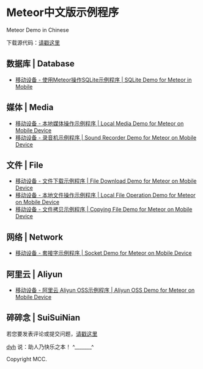 # Meteor中文版示例程序

Meteor Demo in Chinese

下载源代码：[请戳这里](https://github.com/MeteorChina/MeteorDemo/archive/master.zip)


## 数据库 | Database

- [移动设备 - 使用Meteor操作SQLite示例程序 | SQLite Demo for Meteor in Mobile](SQLiteDemo/) 


## 媒体 | Media

- [移动设备 - 本地媒体操作示例程序 | Local Media Demo for Meteor on Mobile Device](LocalMediaDemo/)
- [移动设备 - 录音机示例程序 | Sound Recorder Demo for Meteor on Mobile Device](SoundRecorderDemo/)


## 文件 | File

- [移动设备 - 文件下载示例程序 | File Download Demo for Meteor on Mobile Device](DownloadFileDemo/)
- [移动设备 - 本地文件操作示例程序 | Local File Operation Demo for Meteor on Mobile Device](FileOperationDemo/)
- [移动设备 - 文件拷贝示例程序 | Copying File Demo for Meteor on Mobile Device](CopyFileDemo/)


## 网络 | Network

- [移动设备 - 套接字示例程序 | Socket Demo for Meteor on Mobile Device](SocketDemo/)


## 阿里云 | Aliyun

- [移动设备 - 阿里云 Aliyun OSS示例程序 | Aliyun OSS Demo for Meteor on Mobile Device](AliyunOSSDemo/)


## 碎碎念 | SuiSuiNian

若您要发表评论或提交问题，[请戳这里](https://github.com/MeteorChina/MeteorDemo/issues)

[dyh](https://github.com/dyh) 说：助人乃快乐之本！  ^_______^

Copyright MCC.
